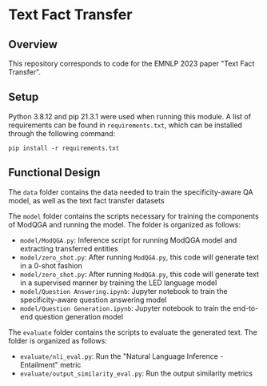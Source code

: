 # Text Fact Transfer

## Overview

This repository corresponds to code for the EMNLP 2023 paper "Text Fact Transfer".

## Setup

Python 3.8.12 and pip 21.3.1 were used when running this module. A list of requirements can be found in `requirements.txt`, which can be installed through the following command:
```
pip install -r requirements.txt 
```
## Functional Design

The `data` folder contains the data needed to train the specificity-aware QA model, as well as the text fact transfer datasets

The `model` folder contains the scripts necessary for training the components of ModQGA and running the model. The folder is organized as follows:
* `model/ModQGA.py`: Inference script for running ModQGA model and extracting transferred entities
* `model/zero_shot.py`: After running `ModQGA.py`, this code will generate text in a 0-shot fashion
* `model/zero_shot.py`: After running `ModQGA.py`, this code will generate text in a supervised manner by training the LED language model
* `model/Question Answering.ipynb`: Jupyter notebook to train the specificity-aware question answering model
* `model/Question Generation.ipynb`: Jupyter notebook to train the end-to-end question generation model

The `evaluate` folder contains the scripts to evaluate the generated text. The folder is organized as follows:
* `evaluate/nli_eval.py`: Run the "Natural Language Inference - Entailment" metric
* `evaluate/output_similarity_eval.py`: Run the output similarity metrics
